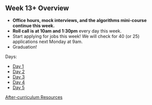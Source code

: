 ## Week 13+ Overview
* **Office hours, mock interviews, and the algorithms mini-course continue this week.**
* **Roll call is at 10am and 1:30pm** every day this week.
* Start applying for jobs this week! We will check for 40 (or 25) applications next Monday at 9am.
* Graduation!

Days:
* [Day 1](./day1.md)
* [Day 2](./day2.md)
* [Day 3](./day3.md)
* [Day 4](./day4.md)
* [Day 5](./day5.md)

[After-curriculum Resources](./afterJSC.md)
